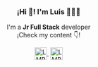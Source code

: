 <p align="center" width="300">
   <img align="center" width="200" src=" " />
   <h3 align="center">¡Hi 👋! I'm Luis 👨🏻‍💻</h3>
</p>
<p align="center">I'm a <strong>Jr Full Stack</strong> developer<br />¡Check my content 👇!</p>
<p align="center">
  <a href="https://www.linkedin.com/in/luis-miguel-barthaburu-/" target="blank" style='margin-right:4px'>
    <img align="center" src="https://cdn.jsdelivr.net/npm/simple-icons@3.0.1/icons/linkedin.svg" alt="LMB" height="28px" width="28px" />
  </a>
  <a href="https://www.instagram.com/lmbarthaburu/" target="blank">
    <img align="center" src="https://cdn.jsdelivr.net/npm/simple-icons@3.0.1/icons/instagram.svg" alt="LMB" height="28px" width="28px" />
  </a>
</p>
